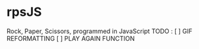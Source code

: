 # rpsJS

Rock, Paper, Scissors, programmed in JavaScript
TODO :
[ ] GIF REFORMATTING
[ ] PLAY AGAIN FUNCTION
